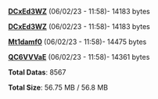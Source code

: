 [**DCxEd3WZ**](/data/DCxEd3WZ.txt) (06/02/23 - 11:58)- 14183 bytes

[**DCxEd3WZ**](/data/DCxEd3WZ.txt) (06/02/23 - 11:58)- 14183 bytes

[**Mt1damf0**](/data/Mt1damf0.txt) (06/02/23 - 11:58)- 14475 bytes

[**QC6VVVaE**](/data/QC6VVVaE.txt) (06/02/23 - 11:58)- 14361 bytes

**Total Datas**: 8567

**Total Size**: 56.75 MB / 56.8 MB